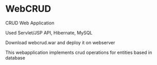 # WebCRUD
CRUD Web Application

Used Servlet/JSP API, Hibernate, MySQL

Download webcrud.war and deploy it on webserver

This webapplication implements crud operations for entities based in database

